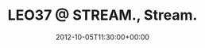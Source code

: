 ---
templateKey: event
guid: 08979117-6eab-11ea-99c5-002590d1d1b0
date: 2012-10-05T11:30:00+00:00
eventTime: '11:30'
title: 'LEO37 @ STREAM., Stream.'
artist: 'LEO37 @ STREAM.'
city: Taipei
venue: Stream.
group: LEO37
---